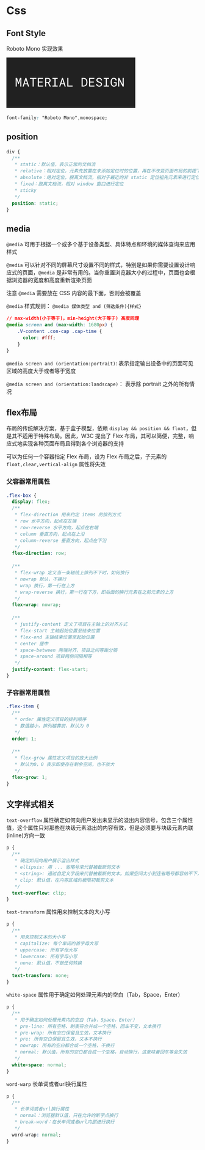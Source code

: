 # Css

## Font Style

Roboto Mono 实现效果

![实现效果](./assets/roboto-font.png)

```css
font-family: "Roboto Mono",monospace;
```


## position

```css
div {
  /**
   * static：默认值，表示正常的文档流
   * relative：相对定位，元素先放置在未添加定位时的位置，再在不改变页面布局的前提下调整元素位置，仍会占位
   * absolute：绝对定位，脱离文档流，相对于最近的非 static 定位祖先元素来进行定位
   * fixed：脱离文档流，相对 window 窗口进行定位
   * sticky 
   */
  position: static;
}
```


## media

`@media` 可用于根据一个或多个基于设备类型、具体特点和环境的媒体查询来应用样式

`@media` 可以针对不同的屏幕尺寸设置不同的样式，特别是如果你需要设置设计响应式的页面，`@media` 是非常有用的。当你重置浏览器大小的过程中，页面也会根据浏览器的宽度和高度重新渲染页面

注意 `@media` 需要放在 CSS 内容的最下面，否则会被覆盖

`@media` 样式规则： `@media 媒体类型 and (筛选条件){样式}`

```css
// max-width(小于等于)，min-height(大于等于) 高度同理
@media screen and (max-width: 1680px) {
    .V-content .con-cap .cap-time {
      color: #fff;
    }
}
```

`@media screen and (orientation:portrait)`: 表示指定输出设备中的页面可见区域的高度大于或者等于宽度

`@media screen and (orientation:landscape)`： 表示除 portrait 之外的所有情况


## flex布局

布局的传统解决方案，基于盒子模型，依赖 `display && position && float`，但是其不适用于特殊布局。因此，W3C 提出了 Flex 布局，其可以简便，完整，响应式地实现各种页面布局且得到各个浏览器的支持

可以为任何一个容器指定 Flex 布局，设为 Flex 布局之后，子元素的 `float,clear,vertical-align` 属性将失效

### 父容器常用属性

```css
.flex-box {
  display: flex;
  /**
   * flex-direction 用来约定 items 的排列方式
   * row 水平方向，起点在左端
   * row-reverse 水平方向，起点在右端
   * column 垂直方向，起点在上沿
   * column-reverse 垂直方向，起点在下沿
   */
  flex-direction: row;
  
  /**
   * flex-wrap 定义当一条轴线上排列不下时，如何换行
   * nowrap 默认，不换行
   * wrap 换行，第一行在上方
   * wrap-reverse 换行，第一行在下方，即后面的换行元素在之前元素的上方
   */
  flex-wrap: nowrap;
  
  /**
   * justify-content 定义了项目在主轴上的对齐方式
   * flex-start 主轴起始位置至结束位置
   * flex-end 主轴结束位置至起始位置
   * center 居中
   * space-between 两端对齐，项目之间等距分隔
   * space-around 项目两侧间隔相等
   */
  justify-content: flex-start;
}
```

### 子容器常用属性

```css
.flex-item {
  /**
   * order 属性定义项目的排列顺序
   * 数值越小，排列越靠前，默认为 0
   */
  order: 1;

  /**
   * flex-grow 属性定义项目的放大比例
   * 默认为0，0 表示即使存在剩余空间，也不放大
   */
  flex-grow: 1;
}
```


## 文字样式相关

`text-overflow` 属性确定如何向用户发出未显示的溢出内容信号，包含三个属性值，这个属性只对那些在块级元素溢出的内容有效，但是必须要与块级元素内联(inline)方向一致

```css
p {
  /**
   * 确定如何向用户展示溢出样式
   * ellipsis: 用 ... 省略号来代替被截断的文本
   * <string>: 通过自定义字段来代替被截断的文本。如果空间太小到连省略号都容纳不下，那么这个字符串也会被截断
   * clip: 默认值，在内容区域的极限初裁剪文本
   */
  text-overflow: clip;
}
```

`text-transform` 属性用来控制文本的大小写

```css
p {
  /**
   * 用来控制文本的大小写
   * capitalize: 每个单词的首字母大写
   * uppercase: 所有字母大写
   * lowercase: 所有字母小写
   * none: 默认值，不做任何转换
   */
  text-transform: none;
}
```

`white-space` 属性用于确定如何处理元素内的空白（Tab，Space，Enter）

```css
p {
  /**
   * 用于确定如何处理元素内的空白（Tab，Space，Enter）
   * pre-line: 所有空格、制表符合并成一个空格，回车不变，文本换行
   * pre-wrap: 所有空白保留且生效，文本换行
   * pre: 所有空白保留且生效，文本不换行
   * nowrap: 所有的空白都合成一个空格，不换行
   * normal: 默认值，所有的空白都合成一个空格，自动换行，这意味着回车等会失效
   */
  white-space: normal;
}
```

`word-warp` 长单词或者url换行属性

```css
p {
  /**
   * 长单词或者url换行属性
   * normal：浏览器默认值，只在允许的断字点换行
   * break-word：在长单词或者url内部进行换行
   */
  word-wrap: normal;
}
```




